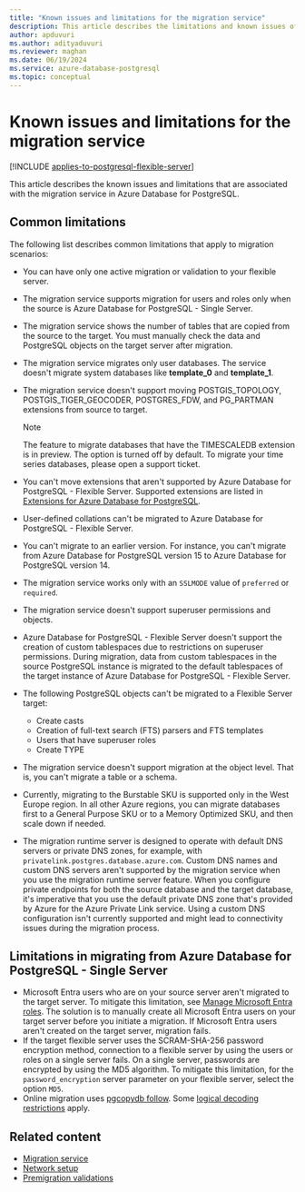 ```yaml
---
title: "Known issues and limitations for the migration service"
description: This article describes the limitations and known issues of the migration service in Azure Database for PostgreSQL.
author: apduvuri
ms.author: adityaduvuri
ms.reviewer: maghan
ms.date: 06/19/2024
ms.service: azure-database-postgresql
ms.topic: conceptual
---
```


# Known issues and limitations for the migration service

[!INCLUDE [applies-to-postgresql-flexible-server](~/reusable-content/ce-skilling/azure/includes/postgresql/includes/applies-to-postgresql-flexible-server.md)]

This article describes the known issues and limitations that are associated with the migration service in Azure Database for PostgreSQL.

## Common limitations

The following list describes common limitations that apply to migration scenarios:

- You can have only one active migration or validation to your flexible server.
- The migration service supports migration for users and roles only when the source is Azure Database for PostgreSQL - Single Server.
- The migration service shows the number of tables that are copied from the source to the target. You must manually check the data and PostgreSQL objects on the target server after migration.
- The migration service migrates only user databases. The service doesn't migrate system databases like **template_0** and **template_1**.
- The migration service doesn't support moving POSTGIS_TOPOLOGY, POSTGIS_TIGER_GEOCODER, POSTGRES_FDW, and PG_PARTMAN extensions from source to target.

  > [!NOTE]
  > The feature to migrate databases that have the TIMESCALEDB extension is in preview. The option is turned off by default. To migrate your time series databases, please open a support ticket.

- You can't move extensions that aren't supported by Azure Database for PostgreSQL - Flexible Server. Supported extensions are listed in [Extensions for Azure Database for PostgreSQL](/azure/postgresql/flexible-server/concepts-extensions).
- User-defined collations can't be migrated to Azure Database for PostgreSQL - Flexible Server.
- You can't migrate to an earlier version. For instance, you can't migrate from Azure Database for PostgreSQL version 15 to Azure Database for PostgreSQL version 14.
- The migration service works only with an `SSLMODE` value of `preferred` or `required`.
- The migration service doesn't support superuser permissions and objects.
- Azure Database for PostgreSQL - Flexible Server doesn't support the creation of custom tablespaces due to restrictions on superuser permissions. During migration, data from custom tablespaces in the source PostgreSQL instance is migrated to the default tablespaces of the target instance of Azure Database for PostgreSQL - Flexible Server.
- The following PostgreSQL objects can't be migrated to a Flexible Server target:

  - Create casts
  - Creation of full-text search (FTS) parsers and FTS templates
  - Users that have superuser roles
  - Create TYPE

- The migration service doesn't support migration at the object level. That is, you can't migrate a table or a schema.
- Currently, migrating to the Burstable SKU is supported only in the West Europe region. In all other Azure regions, you can migrate databases first to a General Purpose SKU or to a Memory Optimized SKU, and then scale down if needed.
- The migration runtime server is designed to operate with default DNS servers or private DNS zones, for example, with `privatelink.postgres.database.azure.com`. Custom DNS names and custom DNS servers aren't supported by the migration service when you use the migration runtime server feature. When you configure private endpoints for both the source database and the target database, it's imperative that you use the default private DNS zone that's provided by Azure for the Azure Private Link service. Using a custom DNS configuration isn't currently supported and might lead to connectivity issues during the migration process.

## Limitations in migrating from Azure Database for PostgreSQL - Single Server

- Microsoft Entra users who are on your source server aren't migrated to the target server. To mitigate this limitation, see [Manage Microsoft Entra roles](../../flexible-server/how-to-manage-azure-ad-users.md). The solution is to manually create all Microsoft Entra users on your target server before you initiate a migration. If Microsoft Entra users aren't created on the target server, migration fails.
- If the target flexible server uses the SCRAM-SHA-256 password encryption method, connection to a flexible server by using the users or roles on a single server fails. On a single server, passwords are encrypted by using the MD5 algorithm. To mitigate this limitation, for the `password_encryption` server parameter on your flexible server, select the option `MD5`.
- Online migration uses [pgcopydb follow](https://pgcopydb.readthedocs.io/en/latest/ref/pgcopydb_follow.html). Some [logical decoding restrictions](https://pgcopydb.readthedocs.io/en/latest/ref/pgcopydb_follow.html#pgcopydb-follow) apply.

## Related content

- [Migration service](concepts-migration-service-postgresql.md)
- [Network setup](how-to-network-setup-migration-service.md)
- [Premigration validations](concepts-premigration-migration-service.md)
